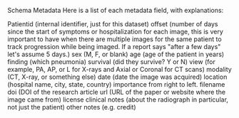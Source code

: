 Schema
Metadata
Here is a list of each metadata field, with explanations:

Patientid (internal identifier, just for this dataset)
offset (number of days since the start of symptoms or hospitalization for each image, this is very important to have when there are multiple images for the same patient to track progression while being imaged. If a report says "after a few days" let's assume 5 days.)
sex (M, F, or blank)
age (age of the patient in years)
finding (which pneumonia)
survival (did they survive? Y or N)
view (for example, PA, AP, or L for X-rays and Axial or Coronal for CT scans)
modality (CT, X-ray, or something else)
date (date the image was acquired)
location (hospital name, city, state, country) importance from right to left.
filename
doi (DOI of the research article
url (URL of the paper or website where the image came from)
license
clinical notes (about the radiograph in particular, not just the patient)
other notes (e.g. credit)
